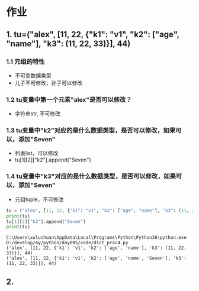 # 作业

## 1. tu=("alex", [11, 22, {"k1": "v1", "k2": ["age", "name"], "k3": (11, 22, 33)}], 44)

### 1.1 元组的特性

- 不可变数据类型
- 儿子不可修改，孙子可以修改

### 1.2 tu变量中第一个元素"alex"是否可以修改？

- 字符串str, 不可修改

### 1.3 tu变量中"k2"对应的是什么数据类型，是否可以修改，如果可以，添加"Seven"

- 列表list，可以修改
- tu[1][2]["k2"].append("Seven")

### 1.4 tu变量中"k3"对应的是什么数据类型，是否可以修改，如果可以，添加"Seven"

- 元组tuple，不可修改

```python
tu = ("alex", [11, 22, {"k1": "v1", "k2": ["age", "name"], "k3": (11, 22, 33)}], 44)
print(tu)
tu[1][2]["k2"].append("Seven")
print(tu)
```

```
C:\Users\xuluchuan\AppData\Local\Programs\Python\Python36\python.exe D:/develop/my/python/day005/code/dict_prac4.py
('alex', [11, 22, {'k1': 'v1', 'k2': ['age', 'name'], 'k3': (11, 22, 33)}], 44)
('alex', [11, 22, {'k1': 'v1', 'k2': ['age', 'name', 'Seven'], 'k3': (11, 22, 33)}], 44)
```

## 2. 